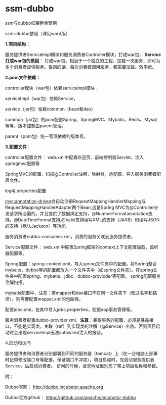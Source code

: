 # ssm-dubbo
ssm与dubbo框架整合案例

ssm+dubbo整理（详见word版）

**1.项目结构：**


服务提供者ServiceImpl模块和服务消费者Controller模块，打成war包，
**Service打成war包的原因**：
打成war包，相当于一个独立的工程，加载一次服务，即可为多个消费者提供服务。否则的话，每次消费者调用服务，都需要加载。效率低。
 
**2.pom文件依赖：**

controller模块（war包）依赖serviceImpl模块
，

serviceImpl（war包）依赖Service，

service（jar包）依赖common（bean和dao）

common（jar包）的pom配置Spring、SpringMVC、Mybatis、Redis、Mysql等等，版本控制由parent管理。

parent（pom包）统一管理依赖的版本号。

**3.配置文件**：



controller配置文件：
web.xml中配置欢迎页、前端控制器Servlet、注入springmvc配置等

SpringMVC的配置，扫描@Controller注解，映射器，适配器，导入服务消费者配置文件。

log4j.properties配置

<mvc:annotation-driven>会自动注册RequestMappingHandlerMapping与RequestMappingHandlerAdapter两个Bean,这是Spring MVC为@Controller分发请求所必需的，并且提供了数据绑定支持，@NumberFormatannotation支持，@DateTimeFormat支持,@Valid支持读写XML的支持（JAXB）和读写JSON的支持（默认Jackson）等功能。

服务消费者dubbo-consumer.xml，消费的服务关联到服务提供者。

Service配置文件：
web.xml中配置Spring框架的context上下文配置加载，监听器配置等。

Spring配置：spring-context.xml，导入spring文件夹中的配置。将Spring整合mybaits、dubbo等的配置都放入一个文件夹中（如spring文件夹）。在spring文件夹中配置spring、mybatis、jdbc、dubbo-provicder等配置。
spring配置服务注解扫描。

mybatis配置中，注意：若mapper和dao接口不在同一文件夹下（改过名字和路径），则需要配置mapper.xml的包路径。

配置jdbc.xml，在其中导入jdbc.properties，配置aop事务管理等。

服务消费者配置dubbo-provider.xml，**注意**：暴露服务的配置，必须是暴露接口，不能是实现类。关联（ref）到实现类的注解（@Service）名称。否则项目启动时会出现serviceImpl无法autowired注入的报错。

4.启动和访问

服务提供者和消费者分别部署到不同的服务器（tomcat）上（在一台电脑上部署时记得修改端口号等配置，保证端口不冲突），项目启动时，先启动服务提供者Service，后启动消费者。
访问的时候，请求地址里别忘了带上项目名称和参数。


附：

Dubbo官网：  http://dubbo.incubator.apache.org

Dubbo官方github：  https://github.com/apache/incubator-dubbo